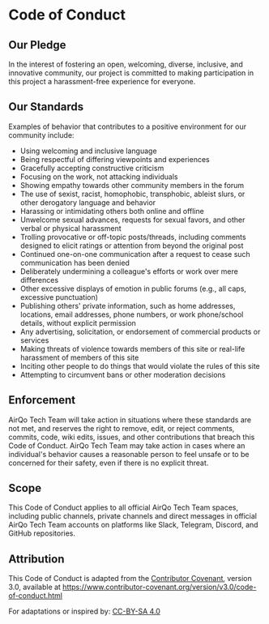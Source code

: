 # Code of Conduct

## Our Pledge

In the interest of fostering an open, welcoming, diverse, inclusive, and innovative community, our project is committed to making participation in this project a harassment-free experience for everyone.

## Our Standards

Examples of behavior that contributes to a positive environment for our community include:

- Using welcoming and inclusive language
- Being respectful of differing viewpoints and experiences
- Gracefully accepting constructive criticism
- Focusing on the work, not attacking individuals
- Showing empathy towards other community members in the forum
- The use of sexist, racist, homophobic, transphobic, ableist slurs, or other derogatory language and behavior
- Harassing or intimidating others both online and offline
- Unwelcome sexual advances, requests for sexual favors, and other verbal or physical harassment
- Trolling provocative or off-topic posts/threads, including comments designed to elicit ratings or attention from beyond the original post
- Continued one-on-one communication after a request to cease such communication has been denied
- Deliberately undermining a colleague's efforts or work over mere differences
- Other excessive displays of emotion in public forums (e.g., all caps, excessive punctuation)
- Publishing others' private information, such as home addresses, locations, email addresses, phone numbers, or work phone/school details, without explicit permission
- Any advertising, solicitation, or endorsement of commercial products or services
- Making threats of violence towards members of this site or real-life harassment of members of this site
- Inciting other people to do things that would violate the rules of this site
- Attempting to circumvent bans or other moderation decisions

## Enforcement

AirQo Tech Team will take action in situations where these standards are not met, and reserves the right to remove, edit, or reject comments, commits, code, wiki edits, issues, and other contributions that breach this Code of Conduct. AirQo Tech Team may take action in cases where an individual's behavior causes a reasonable person to feel unsafe or to be concerned for their safety, even if there is no explicit threat.

## Scope

This Code of Conduct applies to all official AirQo Tech Team spaces, including public channels, private channels and direct messages in official AirQo Tech Team accounts on platforms like Slack, Telegram, Discord, and GitHub repositories.

## Attribution

This Code of Conduct is adapted from the [Contributor Covenant](http://www.contributor-covenant.org), version 3.0, available at https://www.contributor-covenant.org/version/v3.0/code-of-conduct.html

For adaptations or inspired by:
[CC-BY-SA 4.0](https://creativecommons.org/licenses/by-sa/4.0/)
